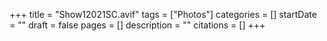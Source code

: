 +++
title = "Show12021SC.avif"
tags = ["Photos"]
categories = []
startDate = ""
draft = false
pages = []
description = ""
citations = []
+++
